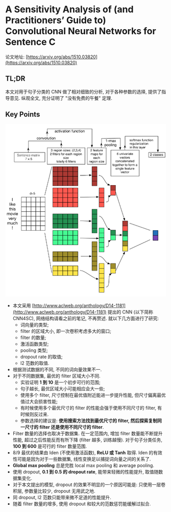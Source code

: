 # A Sensitivity Analysis of \(and Practitioners’ Guide to\) Convolutional Neural Networks for Sentence C

论文地址: [https://arxiv.org/abs/1510.03820](https://arxiv.org/abs/1510.03820)

## TL;DR

本文对用于句子分类的 CNN 做了相对细致的分析, 对于各种参数的选择, 提供了指导意见. 纵观全文, 充分证明了 "没有免费的午餐" 定理.

## Key Points

![1l-cnn4sc.png](../../.gitbook/assets/1l-cnn4sc.png)

* 本文采用 [http://www.aclweb.org/anthology/D14-1181](http://www.aclweb.org/anthology/D14-1181) 提出的 CNN \(以下简称 CNN4SC\), 网络结构请看之前的笔记, 不再赘述. 就以下几方面进行了研究:
  * 词向量的类型;
  * filter 的区域大小, 即一次卷积考虑多大的窗口;
  * filter 的数量;
  * 激活函数类型;
  * pooling 类型;
  * dropout rate 的取值;
  * l2 范数的取值.
* 根据测试数据的不同, 不同的词向量效果不一.
* 对于不同数据集, 最优的 filter 区域大小不同.
  * 实验证明 **1 到 10** 是一个初步可行的范围;
  * 句子越长, 最优区域大小可能相应会大一些;
  * 使用多个 filter, 尺寸控制在最优值附近能进一步提升性能, 但尺寸偏离最优值过大会损害性能;
  * 有时候使用多个最优尺寸的 filter 的性能会强于使用不同尺寸的 filter, 有时候则反过来.
  * 参数选择的建议是: **使用搜索方法找到最优尺寸的 filter, 然后探索复制同一尺寸的 filter 还是使用不同尺寸的 filter**.
* Filter 数量的选择也取决于数据集. 在一定范围内, 增加 filter 数量能不断提升性能, 超过之后性能反而有所下降 \(filter 越多, 训练越慢\). 对于句子分类任务, **100 到 600** 是可行的 filter 数量范围.
* 8/9 最优的结果由 Iden \(不使用激活函数\), **ReLU 或 Tanh** 取得. Iden 的有效性可能是因为对于一些数据集, 线性变换足以捕捉词向量之间的关系了.
* **Global max pooling** 总是完胜 local max pooling 和 average pooling.
* 使用 dropout, **0.1 到 0.5 的 dropout rate**, 能带来轻微的性能提升, 取值随数据集变化.
* 对于本文提出的模型, dropout 的效果不明显的一个原因可能是: 只使用一层卷积层, 参数量比较少, dropout 无用武之地.
* 同 dropout, l2 范数只能带来微不足道的性能提升.
* 随着 filter 数量的增多, 使用 dropout 和较大的范数惩罚能缓解过拟合.

